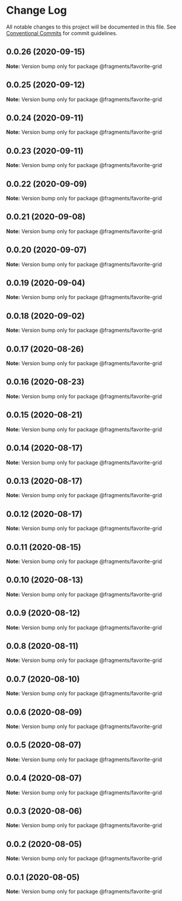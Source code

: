 # Change Log

All notable changes to this project will be documented in this file.
See [Conventional Commits](https://conventionalcommits.org) for commit guidelines.

## 0.0.26 (2020-09-15)

**Note:** Version bump only for package @fragments/favorite-grid





## 0.0.25 (2020-09-12)

**Note:** Version bump only for package @fragments/favorite-grid





## 0.0.24 (2020-09-11)

**Note:** Version bump only for package @fragments/favorite-grid





## 0.0.23 (2020-09-11)

**Note:** Version bump only for package @fragments/favorite-grid





## 0.0.22 (2020-09-09)

**Note:** Version bump only for package @fragments/favorite-grid





## 0.0.21 (2020-09-08)

**Note:** Version bump only for package @fragments/favorite-grid

## 0.0.20 (2020-09-07)

**Note:** Version bump only for package @fragments/favorite-grid

## 0.0.19 (2020-09-04)

**Note:** Version bump only for package @fragments/favorite-grid

## 0.0.18 (2020-09-02)

**Note:** Version bump only for package @fragments/favorite-grid

## 0.0.17 (2020-08-26)

**Note:** Version bump only for package @fragments/favorite-grid

## 0.0.16 (2020-08-23)

**Note:** Version bump only for package @fragments/favorite-grid

## 0.0.15 (2020-08-21)

**Note:** Version bump only for package @fragments/favorite-grid

## 0.0.14 (2020-08-17)

**Note:** Version bump only for package @fragments/favorite-grid

## 0.0.13 (2020-08-17)

**Note:** Version bump only for package @fragments/favorite-grid

## 0.0.12 (2020-08-17)

**Note:** Version bump only for package @fragments/favorite-grid

## 0.0.11 (2020-08-15)

**Note:** Version bump only for package @fragments/favorite-grid

## 0.0.10 (2020-08-13)

**Note:** Version bump only for package @fragments/favorite-grid

## 0.0.9 (2020-08-12)

**Note:** Version bump only for package @fragments/favorite-grid

## 0.0.8 (2020-08-11)

**Note:** Version bump only for package @fragments/favorite-grid

## 0.0.7 (2020-08-10)

**Note:** Version bump only for package @fragments/favorite-grid

## 0.0.6 (2020-08-09)

**Note:** Version bump only for package @fragments/favorite-grid

## 0.0.5 (2020-08-07)

**Note:** Version bump only for package @fragments/favorite-grid

## 0.0.4 (2020-08-07)

**Note:** Version bump only for package @fragments/favorite-grid

## 0.0.3 (2020-08-06)

**Note:** Version bump only for package @fragments/favorite-grid

## 0.0.2 (2020-08-05)

**Note:** Version bump only for package @fragments/favorite-grid

## 0.0.1 (2020-08-05)

**Note:** Version bump only for package @fragments/favorite-grid
